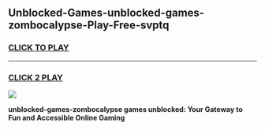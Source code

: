 
## Unblocked-Games-unblocked-games-zombocalypse-Play-Free-svptq
<h3>
<a href="https://premium76.site?title=unblocked-games-zombocalypse&ref=21A">CLICK TO PLAY</a></h3>
<hr>

<h3>
<a href="https://premium76.site?title=unblocked-games-zombocalypse&ref=21A">CLICK 2 PLAY</a>
  
</h3>

<a href="https://premium76.site?title=unblocked-games-zombocalypse&ref=21A"><img src="https://clearcache.store/games.png"></a>


**unblocked-games-zombocalypse games unblocked: Your Gateway to Fun and Accessible Online Gaming**

